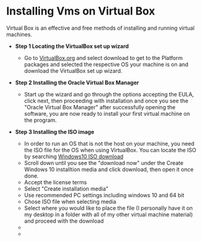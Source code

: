 # Installing Vms on Virtual Box

Virtual Box is an effective and free methods of installing and running virtual machines.
 
-  <b> Step 1 Locating the VirtualBox set up wizard  </b>

     -   Go to [VirtualBox.org](https://www.virtualbox.org/) and select download to get to the Platform packages and selected the respective OS your machine is on and download the VirtualBox set up wizard.
 
- <b> Step 2 Installing the Oracle Virtual Box Manager</b>
    - Start up the wizard and go through the options accepting the EULA, click next, then proceeding with installation and once you see the "Oracle Virtual Box Manager" after successfully opening the software, you are now ready to install your first virtual machine on the program.
 
- <b> Step 3 Installing the ISO image</b>
   - In order to run an OS that is not the host on your machine, you need the ISO file for the OS when using VirtualBox. You can locate the ISO by searching [Windows10 ISO download](https://www.microsoft.com/en-us/software-download/windows10?msockid=2caccc00ea4761a20775d9aaeb3c60ba)
   - Scroll down until you see the "download now" under the Create Windows 10 installtion media and click download, then open it once done.
   - Accept the license terms
   - Select "Create installation media"
   - Use recommended PC settings including windows 10 and 64 bit
   - Chose ISO file when selecting media
   - Select where you would like to place the file (I personally have it on my desktop in a folder with all of my other virtual machine material) and proceed with the download
   - 
   - 

